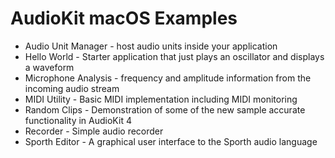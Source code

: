 # AudioKit macOS Examples

* Audio Unit Manager - host audio units inside your application
* Hello World - Starter application that just plays an oscillator and displays a waveform
* Microphone Analysis - frequency and amplitude information from the incoming audio stream
* MIDI Utility - Basic MIDI implementation including MIDI monitoring
* Random Clips - Demonstration of some of the new sample accurate functionality in AudioKit 4
* Recorder - Simple audio recorder
* Sporth Editor - A graphical user interface to the Sporth audio language
